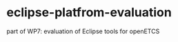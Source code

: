 eclipse-platfrom-evaluation
===========================

part of WP7: evaluation of Eclipse tools for openETCS